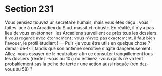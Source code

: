 # Section 231

Vous pensiez trouvez un secrétaire humain, mais vous êtes déçu :
vous faites face à un Arcadien du S ud, massif et robuste. En
réalité, il n'y a pas lieu de vous en étonner : les Arcadiens
surveillent de près tous les dossiers. Il vous regarde avec
étonnement : vous n'avez pas exactement, il faut bien l'avouer, le
profil étudiant !
— Puis -je vous être  utile en quelque chose ? deman de-t-il, tandis
que son antenne sensitive s'agite dangereusement.
Allez -vous essayer de le neutraliser afin de consulter
tranquillement tous les dossiers (rendez -vous au 107) ou
estimez -vous qu'ils ne va lent probablement pas la peine de tente r
une action aussi risquée (ren dez-vous au 58) ?